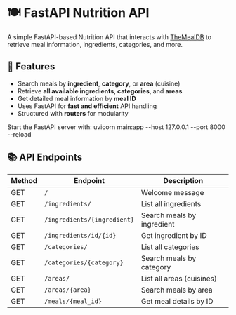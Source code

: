# 🍽️ FastAPI Nutrition API

A simple FastAPI-based Nutrition API that interacts with [TheMealDB](https://www.themealdb.com/) to retrieve meal information, ingredients, categories, and more.

## 🚀 Features
- Search meals by **ingredient**, **category**, or **area** (cuisine)
- Retrieve **all available ingredients**, **categories**, and **areas**
- Get detailed meal information by **meal ID**
- Uses FastAPI for **fast and efficient** API handling
- Structured with **routers** for modularity


Start the FastAPI server with:
uvicorn main:app --host 127.0.0.1 --port 8000 --reload

## 📚 API Endpoints

| Method | Endpoint                  | Description                     |
|--------|---------------------------|---------------------------------|
| GET    | `/`                        | Welcome message                 |
| GET    | `/ingredients/`            | List all ingredients            |
| GET    | `/ingredients/{ingredient}` | Search meals by ingredient      |
| GET    | `/ingredients/id/{id}`      | Get ingredient by ID            |
| GET    | `/categories/`             | List all categories             |
| GET    | `/categories/{category}`    | Search meals by category        |
| GET    | `/areas/`                  | List all areas (cuisines)       |
| GET    | `/areas/{area}`            | Search meals by area            |
| GET    | `/meals/{meal_id}`         | Get meal details by ID          |

